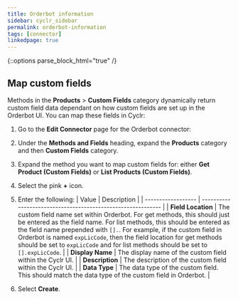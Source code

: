 ```yaml
---
title: Orderbot information
sidebar: cyclr_sidebar
permalink: orderbot-information
tags: [connector]
linkedpage: true
---
```

{::options parse_block_html="true" /}
<section class="card">

## Map custom fields

Methods in the **Products** > **Custom Fields** category dynamically return custom field data dependant on how custom fields are set up in the Orderbot UI. You can map these fields in Cyclr:

1. Go to the **Edit Connector** page for the Orderbot connector:
2. Under the **Methods and Fields** heading, expand the **Products** category and then **Custom Fields** category.
3. Expand the method you want to map custom fields for: either **Get Product (Custom Fields)** or **List Products (Custom Fields)**.
4. Select the pink **+** icon.
5. Enter the following: 
    | Value              | Description                                                  |
    | ------------------ | ------------------------------------------------------------ |
    | **Field Location** | The custom field name set within Orderbot. For get methods, this should just be entered as the field name. For list methods, this should be entered as the field name prepended with `[].`. For example, if the custom field in Orderbot is named `expLicCode`, then the field location for get methods should be set to `expLicCode` and for list methods should be set to `[].expLicCode`. |
    | **Display Name**   | The display name of the custom field within the Cyclr UI.    |
    | **Description**    | The description of the custom field within the Cyclr UI.     |
    | **Data Type**      | The data type of the custom field. This should match the data type of the custom field in Orderbot. |
    
6. Select **Create**.

</section>
